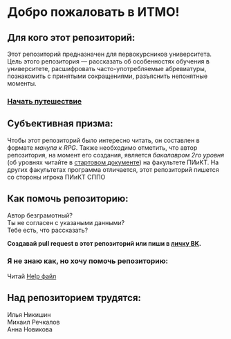 # Добро пожаловать в ИТМО!
## Для кого этот репозиторий:
Этот репозиторий предназначен для первокурсников университета. Цель этого репозитория — рассказать об особенностях обучения в университете, расшифровать часто-употребляемые абревиатуры, познакомить с принятыми сокращениями, разъяснить непонятные моменты.

### [Начать путешествие](Start.md)

## Субъективная призма:
Чтобы этот репозиторий было интересно читать, он составлен в формате *манула к RPG*. Также необходимо отметить, что автор репозитория, на момент его создания, является *бакалавром 2го уровня* (об уровнях читайте в [стартовом документе](Start.md)) на факультете ПИиКТ. На других факультетах программа отличается, этот репозиторий пишется со стороны игрока ПИиКТ СППО

## Как помочь репозиторию:
Автор безграмотный? \
Ты не согласен с указаными данными? \
Тебе есть, что рассказать?

**Создавай pull request в этот репозиторий или пиши в [личку ВК](https://vk.com/gibito).**

### Я не знаю как, но хочу помочь репозиторию:
Читай [Help файл](Help.md)

## Над репозиторием трудятся:
Илья Никишин \
Михаил Речкалов \
Анна Новикова
